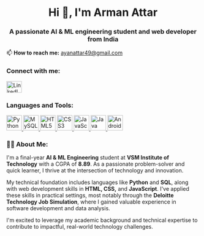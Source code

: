 <h1 align="center">Hi 👋, I'm Arman Attar</h1>
<h3 align="center">A passionate AI & ML engineering student and web developer from India</h3>

📫 <strong>How to reach me:</strong> <a href="mailto:ayanattar49@gmail.com">ayanattar49@gmail.com</a>

<h3 align="left">Connect with me:</h3>
<p align="left">
<a href="https://linkedin.com/in/arman-attar-b273b32b1" target="_blank">
<img align="center" src="https://cdn.jsdelivr.net/gh/simple-icons/simple-icons/icons/linkedin.svg" alt="LinkedIn Profile" height="30" width="40" />
</a>
</p>

<h3 align="left">Languages and Tools:</h3>
<p align="left">
<a href="https://www.python.org" target="_blank" rel="noreferrer">
<img src="https://cdn.jsdelivr.net/gh/devicons/devicon/icons/python/python-original.svg" alt="Python" width="40" height="40"/>
</a>
<a href="https://www.mysql.com/" target="_blank" rel="noreferrer">
<img src="https://cdn.jsdelivr.net/gh/devicons/devicon/icons/mysql/mysql-original-wordmark.svg" alt="MySQL" width="40" height="40"/>
</a>
<a href="https://www.w3.org/html/" target="_blank" rel="noreferrer">
<img src="https://cdn.jsdelivr.net/gh/devicons/devicon/icons/html5/html5-original-wordmark.svg" alt="HTML5" width="40" height="40"/>
</a>
<a href="https://www.w3schools.com/css/" target="_blank" rel="noreferrer">
<img src="https://cdn.jsdelivr.net/gh/devicons/devicon/icons/css3/css3-original-wordmark.svg" alt="CSS3" width="40" height="40"/>
</a>
<a href="https://developer.mozilla.org/en-US/docs/Web/JavaScript" target="_blank" rel="noreferrer">
<img src="https://cdn.jsdelivr.net/gh/devicons/devicon/icons/javascript/javascript-original.svg" alt="JavaScript" width="40" height="40"/>
</a>
<a href="https://www.java.com" target="_blank" rel="noreferrer">
<img src="https://cdn.jsdelivr.net/gh/devicons/devicon/icons/java/java-original.svg" alt="Java" width="40" height="40"/>
</a>
<a href="https://developer.android.com" target="_blank" rel="noreferrer">
<img src="https://cdn.jsdelivr.net/gh/devicons/devicon/icons/android/android-original-wordmark.svg" alt="Android" width="40" height="40"/>
</a>
</p>

<h3>👨‍💻 About Me:</h3>
<p>
I'm a final-year <strong>AI & ML Engineering</strong> student at <strong>VSM Institute of Technology</strong> with a CGPA of <strong>8.89</strong>.  
As a passionate problem-solver and quick learner, I thrive at the intersection of technology and innovation.
</p>
<p>
My technical foundation includes languages like <strong>Python</strong> and <strong>SQL</strong>, along with web development skills in <strong>HTML, CSS,</strong> and <strong>JavaScript</strong>.  
I've applied these skills in practical settings, most notably through the <strong>Deloitte Technology Job Simulation</strong>, where I gained valuable experience in software development and data analysis.
</p>
<p>
I'm excited to leverage my academic background and technical expertise to contribute to impactful, real-world technology challenges.
</p>
